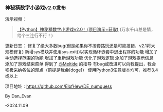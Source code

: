 ### 神秘猜数字小游戏v2.0发布
演示视频：
> [【Python】神秘猜数字小游戏v2.0！(项目演示+获取)](https://www.bilibili.com/video/BV1pCDrYpEGx)
(万水千山总是情，给个三连行不行！)

更新日志：
修复了绝大多数bug(但是如果你不按套路玩还是可能报错，v2.1将大规模修复)
新增sys模块并使用sys.exit()以实现循环嵌套中退出程序的功能
增加了手动选择范围的功能
增加了重新游戏功能
优化了游戏逻辑
添加了游戏提示信息
添加了游戏结束菜单
得到了 [@Meltide](https://github.com/Meltide) 的指导
有bug或改进可以向我提出，我会积极采纳各位的观点（前提是我会[doge]）
使用Python3任意版本均可，推荐3.4或以上

项目地址：https://github.com/ElofHew/DE_numguess

By Dan_Evan

-2024.11.09